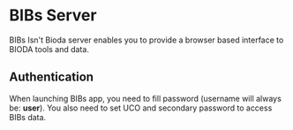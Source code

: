 # BIBs Server
BIBs Isn't Bioda server enables you to provide a browser based interface to BIODA tools and data. 

## Authentication
When launching BIBs app, you need to fill password (username will always be: **user**).
You also need to set UCO and secondary password to access BIBs data.
